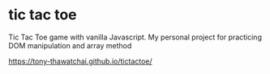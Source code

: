 # tic tac toe
 Tic Tac Toe game with vanilla Javascript. My personal project for practicing DOM manipulation and array method

https://tony-thawatchai.github.io/tictactoe/
